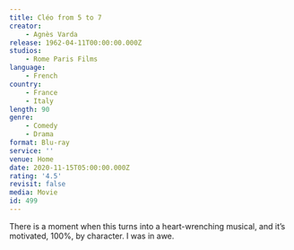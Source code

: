 ```yaml
---
title: Cléo from 5 to 7
creator:
    - Agnès Varda
release: 1962-04-11T00:00:00.000Z
studios:
    - Rome Paris Films
language:
    - French
country:
    - France
    - Italy
length: 90
genre:
    - Comedy
    - Drama
format: Blu-ray
service: ''
venue: Home
date: 2020-11-15T05:00:00.000Z
rating: '4.5'
revisit: false
media: Movie
id: 499
---
```


There is a moment when this turns into a heart-wrenching musical, and it’s motivated, 100%, by character. I was in awe.
